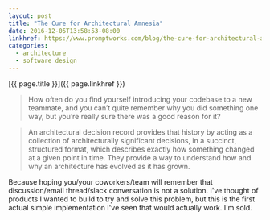 ```yaml
---
layout: post
title: "The Cure for Architectural Amnesia"
date: 2016-12-05T13:58:53-08:00
linkhref: https://www.promptworks.com/blog/the-cure-for-architectural-amnesia
categories:
  - architecture
  - software design
---
```



[{{ page.title }}]({{ page.linkhref }})

> How often do you find yourself introducing your codebase to a new teammate, and you can’t quite remember why you did something one way, but you’re really sure there was a good reason for it?

> An architectural decision record provides that history by acting as a collection of architecturally significant decisions, in a succinct, structured format, which describes exactly how something changed at a given point in time. They provide a way to understand how and why an architecture has evolved as it has grown.

Because hoping you/your coworkers/team will remember that discussion/email thread/slack conversation is not a solution. I've thought of products I wanted to build to try and solve this problem, but this is the first actual simple implementation I've seen that would actually work. I'm sold.

